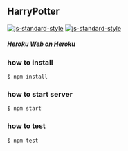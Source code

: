 ## HarryPotter
[![js-standard-style](https://cdn.rawgit.com/feross/standard/master/badge.svg)](https://github.com/feross/standard)
[![js-standard-style](https://img.shields.io/badge/code%20style-standard-brightgreen.svg)](http://standardjs.com/)

##### Heroku  [Web on Heroku ](https://hidden-hollows-96098.herokuapp.com/)

### how to install
```
$ npm install
```
### how to start server
```
$ npm start
```
### how to test
```
$ npm test
```

